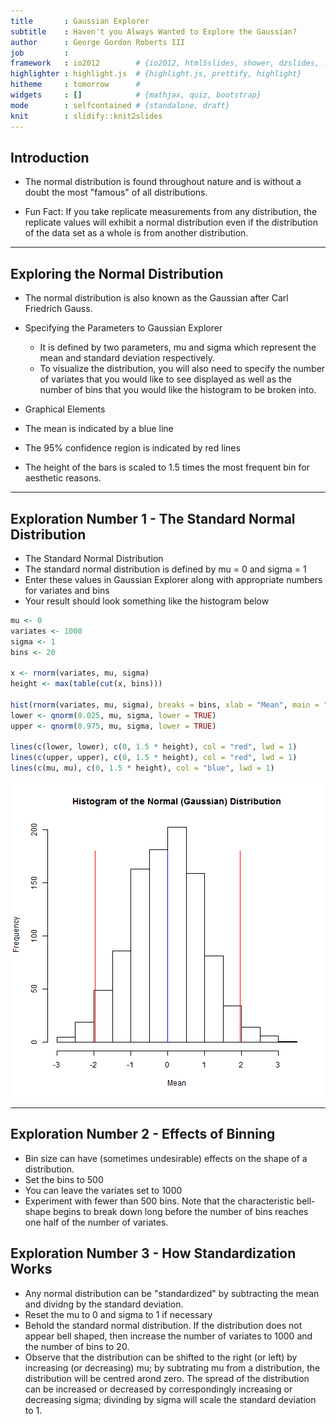 ```yaml
---
title       : Gaussian Explorer
subtitle    : Haven't you Always Wanted to Explore the Gaussian?
author      : George Gordon Roberts III
job         : 
framework   : io2012        # {io2012, html5slides, shower, dzslides, ...}
highlighter : highlight.js  # {highlight.js, prettify, highlight}
hitheme     : tomorrow      # 
widgets     : []            # {mathjax, quiz, bootstrap}
mode        : selfcontained # {standalone, draft}
knit        : slidify::knit2slides
---
```


## Introduction

* The normal distribution is found throughout nature and is without a doubt the most "famous" of all distributions.

* Fun Fact: If you take replicate measurements from any distribution, the replicate values will exhibit a normal distribution even if the distribution of the data set as a whole is from another distribution.


---

## Exploring the Normal Distribution

* The normal distribution is also known as the Gaussian after Carl Friedrich Gauss.

* Specifying the Parameters to Gaussian Explorer
  * It is defined by two parameters, mu and sigma which represent the mean and standard deviation respectively.
  * To visualize the distribution, you will also need to specify the number of variates that you would like to see displayed as well as the number of bins that you would like the histogram to be broken into.
* Graphical Elements
 * The mean is indicated by a blue line
 * The 95% confidence region is indicated by red lines
 * The height of the bars is scaled to 1.5 times the most frequent bin for aesthetic reasons.

---

## Exploration Number 1 - The Standard Normal Distribution

* The Standard Normal Distribution
 * The standard normal distribution is defined by mu = 0 and sigma = 1
 * Enter these values in Gaussian Explorer along with appropriate numbers for variates and bins
 * Your result should look something like the histogram below


```r
mu <- 0
variates <- 1000
sigma <- 1
bins <- 20

x <- rnorm(variates, mu, sigma)
height <- max(table(cut(x, bins)))

hist(rnorm(variates, mu, sigma), breaks = bins, xlab = "Mean", main = "Histogram of the Normal (Gaussian) Distribution")
lower <- qnorm(0.025, mu, sigma, lower = TRUE)
upper <- qnorm(0.975, mu, sigma, lower = TRUE)

lines(c(lower, lower), c(0, 1.5 * height), col = "red", lwd = 1)
lines(c(upper, upper), c(0, 1.5 * height), col = "red", lwd = 1)
lines(c(mu, mu), c(0, 1.5 * height), col = "blue", lwd = 1)
```

![plot of chunk unnamed-chunk-1](assets/fig/unnamed-chunk-1.png) 


---

## Exploration Number 2 - Effects of Binning

* Bin size can have (sometimes undesirable) effects on the shape of a distribution.
 * Set the bins to 500 
 * You can leave the variates set to 1000
 * Experiment with fewer than 500 bins. Note that the characteristic bell-shape begins to break down long before the number of bins reaches one half of the number of variates.


## Exploration Number 3 - How Standardization Works

* Any normal distribution can be "standardized" by subtracting the mean and dividng by the standard deviation.
 * Reset the mu to 0 and sigma to 1 if necessary
 * Behold the standard normal distribution. If the distribution does not appear bell shaped, then increase the number of variates to 1000 and the number of bins to 20.
 * Observe that the distribution can be shifted to the right (or left) by increasing (or decreasing) mu; by subtrating mu from a distribution, the distribution will be centred arond zero. The spread of the distribution can be increased or decreased by correspondingly increasing or decreasing sigma; divinding by sigma will scale the standard deviation to 1.

